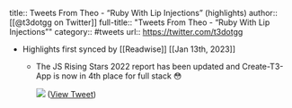 title:: Tweets From Theo - “Ruby With Lip Injections” (highlights)
author:: [[@t3dotgg on Twitter]]
full-title:: "Tweets From Theo - “Ruby With Lip Injections”"
category:: #tweets
url:: https://twitter.com/t3dotgg

- Highlights first synced by [[Readwise]] [[Jan 13th, 2023]]
	- The JS Rising Stars 2022 report has been updated and Create-T3-App is now in 4th place for full stack 😳 
	  
	  ![](https://pbs.twimg.com/media/FmAI87uacAEV2LJ.jpg) ([View Tweet](https://twitter.com/t3dotgg/status/1612298514578702336))